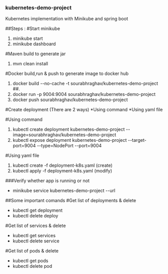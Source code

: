 ### kubernetes-demo-project
Kubernetes implementation with Minikube and spring boot

##Steps : 
#Start minikube
1. minikube start
2. minikube dashboard

#Maven build to generate jar
1. mvn clean install

#Docker build,run & push to generate image to docker hub
1. docker build --no-cache -t sourabhraghav/kubernetes-demo-project ##.
2. docker run -p 9004:9004 sourabhraghav/kubernetes-demo-project
3. docker push sourabhraghav/kubernetes-demo-project


#Create deployment (There are 2 ways)
*Using command
*Using yaml file

#Using command 
1. kubectl create deployment kubernetes-demo-project --image=sourabhraghav/kubernetes-demo-project
2. kubectl expose deployment kubernetes-demo-project --target-port=9004 --type=NodePort --port=9004 

#Using yaml file
1. kubectl create -f deployment-k8s.yaml (create)
2. kubectl apply -f deployment-k8s.yaml (modify)

###Verify whether app is running or not
- minikube service kubernetes-demo-project --url


##Some important comands 
#Get list of deployments & delete
- kubectl get deployment
- kubectl delete deploy <deployment name>

#Get list of services & delete
- kubectl get services
- kubectl delete service

#Get list of pods & delete
- kubectl get pods
- kubectl delete pod <pod name>
